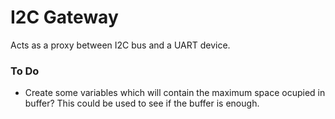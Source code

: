 # I2C Gateway

Acts as a proxy between I2C bus and a UART device.

### To Do

* Create some variables which will contain the maximum space ocupied in buffer? This could be used to see if the buffer is enough.
